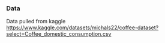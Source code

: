 ### Data

Data pulled from kaggle https://www.kaggle.com/datasets/michals22/coffee-dataset?select=Coffee_domestic_consumption.csv
